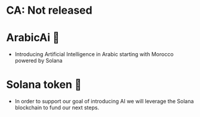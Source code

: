 # **CA:** Not released

# ArabicAi 🤖
- Introducing Artificial Intelligence in Arabic starting with Morocco powered by Solana

# Solana token 🚀
- In order to support our goal of introducing AI we will leverage the Solana blockchain to fund our next steps.
